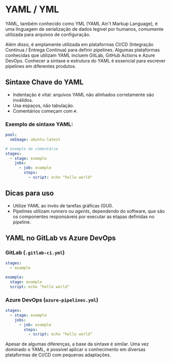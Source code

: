 # YAML / YML

YAML, também conhecido como YML (YAML Ain't Markup Language), é uma linguagem de serialização de dados legível por humanos, comumente utilizada para arquivos de configuração.

Além disso, é amplamente utilizada em plataformas CI/CD (Integração Contínua / Entrega Contínua) para definir pipelines. Algumas plataformas conhecidas que utilizam YAML incluem GitLab, GitHub Actions e Azure DevOps. Conhecer a sintaxe e estrutura do YAML é essencial para escrever pipelines em diferentes produtos.

## Sintaxe Chave do YAML

- Indentação é vital: arquivos YAML não alinhados corretamente são inválidos.
- Usa espaços, não tabulação.
- Comentários começam com `#`.

### Exemplo de sintaxe YAML:
```yaml
pool:
  vmImage: ubuntu-latest

# exemplo de comentário
stages:
  - stage: example
    jobs:
      - job: example
        steps:
          - script: echo "hello world"
```

## Dicas para uso

- Utilize YAML ao invés de tarefas gráficas (GUI).
- Pipelines utilizam *runners* ou *agents*, dependendo do software, que são os componentes responsáveis por executar as etapas definidas no pipeline.

## YAML no GitLab vs Azure DevOps

### GitLab (`.gitlab-ci.yml`)
```yaml
stages:
  - example

example:
  stage: example
  script: echo "hello world"
```

### Azure DevOps (`azure-pipelines.yml`)
```yaml
stages:
  - stage: example
    jobs:
      - job: example
        steps:
          - script: echo "hello world"
```

Apesar de algumas diferenças, a base da sintaxe é similar. Uma vez dominado o YAML, é possível aplicar o conhecimento em diversas plataformas de CI/CD com pequenas adaptações.